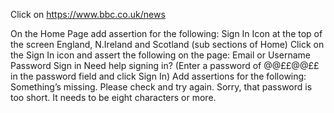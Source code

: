 Click on https://www.bbc.co.uk/news

On the Home Page add assertion for the following:
    Sign In Icon at the top of the screen
    England, N.Ireland and Scotland (sub sections of Home)
Click on the Sign In icon and assert the following on the page:
    Email or Username
    Password
    Sign in
    Need help signing in? (Enter a password of @@££@@££ in the password field and click Sign In)
Add assertions for the following:
    Something’s missing. Please check and try again.
    Sorry, that password is too short. It needs to be eight characters or more.